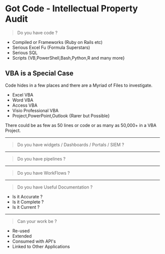<!-- nathan@logdata.tech Authored from Scratch starting from an Evernote Entry -->

# Got Code - Intellectual Property Audit

> Do you have code ?

- Compiled or Frameworks (Ruby on Rails etc)
- Serious Excel Fu (Formula Superstars)
- Serious SQL
- Scripts {VB,PowerShell,Bash,Python,R and many more}

## VBA is a Special Case

Code hides in a few places and there are a Myriad of Files to investigate.

- Excel VBA
- Word VBA
- Access VBA
- Visio Professional VBA
- Project,PowerPoint,Outlook {Rarer but Possible}
<!--- ArcGIS VBA
- AutoCAD VBA
- Enterprise Architect
- Unicom System Architect
- SharePoint Designer VBA
- Office for Mac VBA
- SolidWorks VBA-->

There could be as few as 50 lines or code or as many as 50,000+ in a VBA Project.

---

> Do you have widgets / Dashboards / Portals / SIEM ?

---

> Do you have pipelines ?

---

> Do you have WorkFlows ?

---

> Do you have Useful Documentation ?

- Is it Accurate ?
- Is it Complete ?
- Is it Current ?

---

> Can your work be ?

- Re-used
- Extended
- Consumed with API's
- Linked to Other Applications
